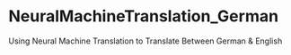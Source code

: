 # NeuralMachineTranslation_German
Using Neural Machine Translation to Translate Between German &amp; English
